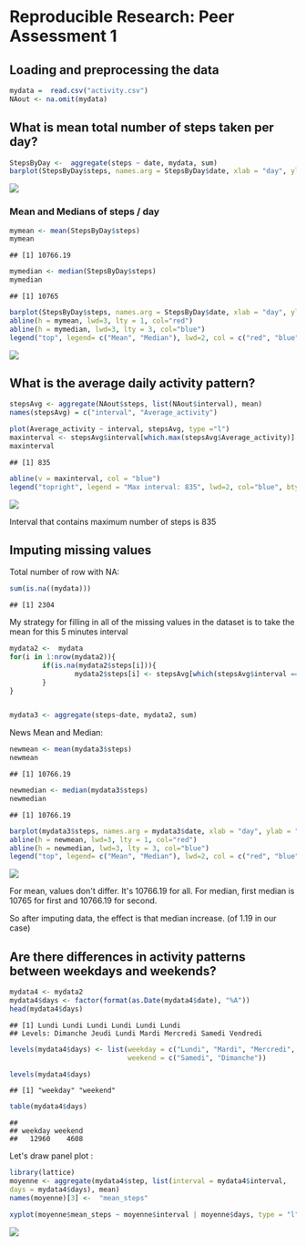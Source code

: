 # Reproducible Research: Peer Assessment 1


## Loading and preprocessing the data


```r
mydata =  read.csv("activity.csv")
NAout <- na.omit(mydata)
```


## What is mean total number of steps taken per day?


```r
StepsByDay <-  aggregate(steps ~ date, mydata, sum)
barplot(StepsByDay$steps, names.arg = StepsByDay$date, xlab = "day", ylab = "Steps", main = "Steps By Day" )
```

![](PA1_template_files/figure-html/unnamed-chunk-2-1.png)<!-- -->


### Mean and Medians of steps / day


```r
mymean <- mean(StepsByDay$steps)
mymean
```

```
## [1] 10766.19
```

```r
mymedian <- median(StepsByDay$steps)
mymedian
```

```
## [1] 10765
```

```r
barplot(StepsByDay$steps, names.arg = StepsByDay$date, xlab = "day", ylab = "Steps", main = "Steps By Day" )
abline(h = mymean, lwd=3, lty = 1, col="red")
abline(h = mymedian, lwd=3, lty = 3, col="blue")
legend("top", legend= c("Mean", "Median"), lwd=2, col = c("red", "blue"), bty = "n")
```

![](PA1_template_files/figure-html/unnamed-chunk-3-1.png)<!-- -->

## What is the average daily activity pattern?

```r
stepsAvg <- aggregate(NAout$steps, list(NAout$interval), mean)
names(stepsAvg) = c("interval", "Average_activity")

plot(Average_activity ~ interval, stepsAvg, type ="l")
maxinterval <- stepsAvg$interval[which.max(stepsAvg$Average_activity)]
maxinterval
```

```
## [1] 835
```

```r
abline(v = maxinterval, col = "blue")
legend("topright", legend = "Max interval: 835", lwd=2, col="blue", bty="n")
```

![](PA1_template_files/figure-html/unnamed-chunk-4-1.png)<!-- -->

Interval that contains  maximum number of steps is 835

## Imputing missing values
Total number of row with NA:

```r
sum(is.na((mydata)))
```

```
## [1] 2304
```
        
My strategy for filling in all of the missing values in the dataset is to take the mean for this 5 minutes interval

```r
mydata2 <-  mydata
for(i in 1:nrow(mydata2)){
        if(is.na(mydata2$steps[i])){ 
                mydata2$steps[i] <- stepsAvg[which(stepsAvg$interval == mydata2$interval[i]),]$Average_activity
        }
}


mydata3 <- aggregate(steps~date, mydata2, sum)
```
News Mean and Median: 

```r
newmean <- mean(mydata3$steps)
newmean
```

```
## [1] 10766.19
```

```r
newmedian <- median(mydata3$steps)
newmedian
```

```
## [1] 10766.19
```

```r
barplot(mydata3$steps, names.arg = mydata3$date, xlab = "day", ylab = "Steps", main = "Steps By Day (no NA)" )
abline(h = newmean, lwd=3, lty = 1, col="red")
abline(h = newmedian, lwd=3, lty = 3, col="blue")
legend("top", legend= c("Mean", "Median"), lwd=2, col = c("red", "blue"), bty = "n")
```

![](PA1_template_files/figure-html/unnamed-chunk-8-1.png)<!-- -->


For mean, values don't differ. It's 10766.19 for all.
For median, first median is 10765 for first and 10766.19 for second.

So after imputing data, the effect is that median increase. (of 1.19 in our case)

## Are there differences in activity patterns between weekdays and weekends?


```r
mydata4 <- mydata2
mydata4$days <- factor(format(as.Date(mydata4$date), "%A")) 
head(mydata4$days)
```

```
## [1] Lundi Lundi Lundi Lundi Lundi Lundi
## Levels: Dimanche Jeudi Lundi Mardi Mercredi Samedi Vendredi
```

```r
levels(mydata4$days) <- list(weekday = c("Lundi", "Mardi", "Mercredi", "Jeudi", "Vendredi"),
                             weekend = c("Samedi", "Dimanche"))

levels(mydata4$days)
```

```
## [1] "weekday" "weekend"
```

```r
table(mydata4$days)
```

```
## 
## weekday weekend 
##   12960    4608
```
Let's draw panel plot :


```r
library(lattice)
moyenne <- aggregate(mydata4$step, list(interval = mydata4$interval,
days = mydata4$days), mean)
names(moyenne)[3] <-  "mean_steps"

xyplot(moyenne$mean_steps ~ moyenne$interval | moyenne$days, type = "l", layout = c(1,2), xlab = "interval", ylab="Number of steps")
```

![](PA1_template_files/figure-html/unnamed-chunk-10-1.png)<!-- -->
